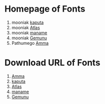 # Homepage of Fonts

1. mooniak [kaputa](https://github.com/mooniak/kaputa-font)
2. mooniak [Atlas](https://github.com/mooniak/atlas-handwriting-font)
3. mooniak [maname](https://github.com/mooniak/maname-font)
4. mooniak [Gemunu](https://github.com/mooniak/gemunu-libre-font)
5.  Pathumego [Amma](https://github.com/pathumego/other-letter)

# Download URL of Fonts

1. [Amma](https://github.com/pathumego/other-letter/archive/4459232/other-letter-4459232.tar.gz)
2.  [kaputa](https://github.com/mooniak/kaputa-font/archive/82871ba/kaputa-font-82871ba.tar.gz)
3.  [Atlas](https://github.com/mooniak/atlas-handwriting-font/archive/796a35d/atlas-handwriting-font-796a35d.tar.gz)
4.  [maname](https://github.com/mooniak/maname-font/archive/39c036f/maname-font-39c036f.tar.gz)
5.  [Gemunu](https://github.com/mooniak/gemunu-libre-font/archive/90f5ecf/gemunu-libre-font-90f5ecf.tar.gz)
